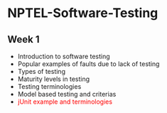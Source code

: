 # NPTEL-Software-Testing
## Week 1   
* Introduction to software testing  
* Popular examples of faults due to lack of testing  
* Types of testing  
* Maturity levels in testing  
* Testing terminologies  
* Model based testing and criterias  
* <span style="color: red;">jUnit example and terminologies</span>
